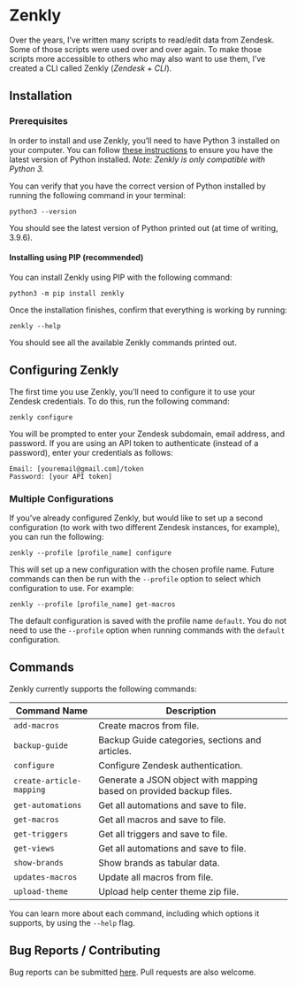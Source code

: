 # Zenkly

Over the years, I’ve written many scripts to read/edit data from Zendesk. Some of those scripts were used over and over again. To make those scripts more accessible to others who may also want to use them, I’ve created a CLI called Zenkly (_Zendesk + CLI_).

## Installation

### Prerequisites

In order to install and use Zenkly, you’ll need to have Python 3 installed on your computer. You can follow [these instructions](https://realpython.com/installing-python/) to ensure you have the latest version of Python installed. _Note: Zenkly is only compatible with Python 3._

You can verify that you have the correct version of Python installed by running the following command in your terminal:

`python3 --version`

You should see the latest version of Python printed out (at time of writing, 3.9.6).

#### Installing using PIP (recommended)

You can install Zenkly using PIP with the following command:

`python3 -m pip install zenkly`

Once the installation finishes, confirm that everything is working by running:

`zenkly --help`

You should see all the available Zenkly commands printed out.

## Configuring Zenkly

The first time you use Zenkly, you’ll need to configure it to use your Zendesk credentials. To do this, run the following command:

`zenkly configure`

You will be prompted to enter your Zendesk subdomain, email address, and password. If you are using an API token to authenticate (instead of a password), enter your credentials as follows:

```
Email: [youremail@gmail.com]/token
Password: [your API token]
```
### Multiple Configurations

If you’ve already configured Zenkly, but would like to set up a second configuration (to work with two different Zendesk instances, for example), you can run the following:

`zenkly --profile [profile_name] configure`

This will set up a new configuration with the chosen profile name. Future commands can then be run with the `--profile` option to select which configuration to use. For example:

`zenkly --profile [profile_name] get-macros`

The default configuration is saved with the profile name `default`. You do not need to use the `--profile` option when running commands with the `default` configuration.

## Commands

Zenkly currently supports the following commands:

Command Name | Description
-- | --
`add-macros` | Create macros from file.
`backup-guide` | Backup Guide categories, sections and articles.
`configure` | Configure Zendesk authentication.
`create-article-mapping` | Generate a JSON object with mapping based on provided backup files.
`get-automations` | Get all automations and save to file.
`get-macros` | Get all macros and save to file.
`get-triggers` | Get all triggers and save to file.
`get-views` | Get all automations and save to file.
`show-brands` | Show brands as tabular data.
`updates-macros` | Update all macros from file.
`upload-theme` | Upload help center theme zip file.

You can learn more about each command, including which options it supports, by using the `--help` flag.

## Bug Reports / Contributing

Bug reports can be submitted [here](https://github.com/zenahirsch/zenkly/issues). Pull requests are also welcome.
